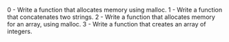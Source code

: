 0 - Write a function that allocates memory using malloc.
1 -  Write a function that concatenates two strings.
2 - Write a function that allocates memory for an array, using malloc.
3 - Write a function that creates an array of integers.

